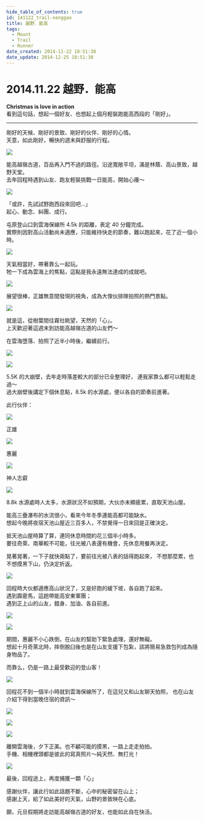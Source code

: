 ```yaml
---
hide_table_of_contents: true
id: 141122_trail-nenggao
title: 越野．能高
tags:
  - Mount
  - Trail
  - Runner
date_created: 2014-11-22 18:51:38
date_update: 2014-12-25 18:51:38
---
```


2014.11.22 越野．能高
=================== 

__Christmas is love in action__  
看到這句話，想起一個好友、也想起上個月輕裝跑能高西段的「剛好」。

---

剛好的天候、剛好的景致、剛好的伙伴、剛好的心情。  
天意，如此剛好，暢快的週末與舒服的行程。

![](https://farm8.staticflickr.com/7524/15911492308_af93bb1e51_c.jpg)

能高越嶺古道，百岳再入門不過的路徑。沿途寬敞平坦，滿是林蔭、高山景致，越野天堂。  
去年回程時遇到山友、跑友輕裝挑戰一日能高，開始心癢～  

![](https://farm8.staticflickr.com/7523/15911492158_b92fcd2ea8_c.jpg)

「或許，先試試野跑西段來回吧…」  
起心、動念、糾團、成行。

屯原登山口到雲海保線所 4.5k 的距離，表定 40 分鐘完成。  
實際則因對高山活動尚未適應，只能維持快走的節奏，難以跑起來，花了近一個小時。

![](https://farm8.staticflickr.com/7507/15479248193_e2fb206676_c.jpg)

天氣相當好，帶著靠么一起玩。  
牠一下成為雲海上的焦點，這點是我永遠無法達成的成就吧。

![](https://farm8.staticflickr.com/7494/16097009741_08dde1dfca_c.jpg)

展望很棒，正雄無意間發現的視角，成為大傢伙排隊拍照的熱門景點。

![](https://farm8.staticflickr.com/7472/15479247893_cd7dbe2b0b_c.jpg)

就是這，從樹葉間往霧社眺望，天然的「心」。  
上天歡迎著這週末到訪能高越嶺古道的山友們～

在雲海墮落、拍照了近半小時後，繼續前行。

![](https://farm8.staticflickr.com/7567/15476606754_ce1d60cf66_c.jpg)

![](https://farm8.staticflickr.com/7490/16098199072_26d2b8cb3b_c.jpg)

5.5K 的大崩壁，去年走時落差較大的部分已全整理好，
連我家靠么都可以輕鬆走過～  
過大崩壁後講定下個休息點，8.5k 的水源處，便以各自的節奏前進著。  

此行伙伴：

![](https://farm8.staticflickr.com/7531/15913170847_78cbbd31a3_c.jpg)

正雄

![](https://farm9.staticflickr.com/8635/16097009241_6bc1a8982b_c.jpg)

惠麗

![](https://farm8.staticflickr.com/7486/16097008941_84fa1f26a8_c.jpg)

神人志叡

![](https://farm8.staticflickr.com/7551/15476605444_3979645944_b.jpg)

8.8k 水源處時人太多，水源狀況不如預期，大伙亦未顯疲累，直取天池山屋。

能高三疊瀑布的水流很小，看來今年冬季連能高都可能缺水。  
想起今晚將夜宿天池山屋近三百多人，不禁覺得一日來回是正確決定。

抵天池山屋時算了算，連同休息時間約花三個半小時多。  
要往奇萊、南華較不可能，往光被八表還有機會，先休息用餐再決定。

晃著晃著，一下子就快兩點了，要前往光被八表的話得跑起來，
不想那麼累，也不想摸黑下山，仍決定折返。

![](https://farm9.staticflickr.com/8661/15911489778_21453abc9e_c.jpg)

回程時大伙都適應高山狀況了，又是好跑的緩下坡，各自跑了起來。  
遇到霹靂馬，這趟帶能高安東軍團；  
遇到正上山的山友，錯身、加油、各自前進。

![](https://farm9.staticflickr.com/8631/16098918465_32f1002dfd_c.jpg)

![](https://farm9.staticflickr.com/8658/15912833709_020bc940b5_c.jpg)

期間，惠麗不小心跌倒，在山友的幫助下緊急處理，還好無礙。  
想起十月奇萊北時，摔倒脫臼後也是在山友支援下包紮，該將簡易急救包列成為隨身物品了。

而靠么，仍是一路上最受歡迎的登山客！

![](https://farm8.staticflickr.com/7511/15913169827_68ffc7094a_c.jpg)

回程花不到一個半小時就到雲海保線所了，在這兒又和山友聊天拍照，
也在山友介紹下得到當晚住宿的資訊～

![](https://farm8.staticflickr.com/7558/15911488768_bf1a9408cc_c.jpg)

![](https://farm8.staticflickr.com/7582/15911634230_a0b8299377_c.jpg)

![](https://farm8.staticflickr.com/7517/15911487998_1b708d9ae5_c.jpg)

離開雲海後，夕下正美。也不顧可能的摸黑，一路上走走拍拍。  
手機、相機裡頭都是彼此的寫真照片～純天然、無打光！

![](https://farm8.staticflickr.com/7560/16097005681_d182ce8163_c.jpg)

最後，回程途上，再度捕獲一顆「心」

感謝伙伴，讓此行如此話題不斷，心中的秘密留在山上；  
感謝上天，給了如此美好的天氣，山野的景致映在心底。  

願，元旦假期將走訪能高越嶺古道的好友，也能如此自在快活。
